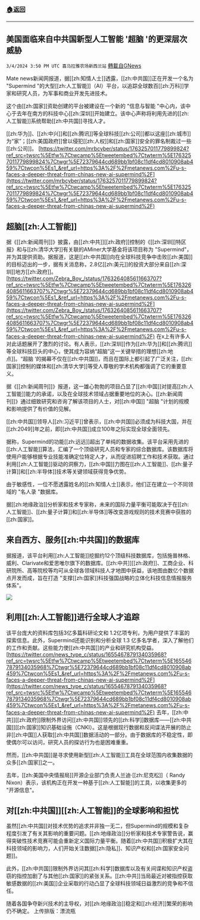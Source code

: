 ###  [:house:返回](README.md)
---


## 美国面临来自中共国新型人工智能 '超脑 '的更深层次威胁
`3/4/2024 3:50 PM UTC 喜马拉雅农场新西兰站` [轉載自GNews](https://gnews.org/articles/2364202)

Mate news新闻网报道，据[[zh:知情人士]]透露，[[zh:中共国]]正在开发一个名为 "Supermind "的大型[[zh:人工智能]]（AI）平台，以追踪全球数百[[zh:万科]]学家和研究人员，为军事和商业开发先进技术。

这个由[[zh:国家]]资助创建的平台被建设在一个新的 "信息与智能 "中心内，该中心于去年在南方的科技中心[[zh:深圳]]开始建立。该中心声称将利用先进的[[zh:人工智能]]系统帮助[[zh:中共国]]寻找人才。

[[zh:华为]]、[[zh:中兴]]和[[zh:腾讯]]等全球科技[[zh:公司]]都以这座[[zh:城市]]为“家”；[[zh:美国政府]]曾以侵犯[[zh:人权]]和[[zh:国家]]安全的罪名制裁过一些[[zh:公司]]。
[https://twitter.com/mrbcyber/status/1763257011779899824?ref_src=twsrc%5Etfw%7Ctwcamp%5Etweetembed%7Ctwterm%5E1763257011779899824%7Ctwgr%5E72379644cd689bb1bf08c11df4cd8010908ab459%7Ctwcon%5Es1_&ref_url=https%3A%2F%2Fmetanews.com%2Fu-s-faces-a-deeper-threat-from-chinas-new-ai-supermind%2F](https://twitter.com/mrbcyber/status/1763257011779899824?ref_src=twsrc%5Etfw%7Ctwcamp%5Etweetembed%7Ctwterm%5E1763257011779899824%7Ctwgr%5E72379644cd689bb1bf08c11df4cd8010908ab459%7Ctwcon%5Es1_&ref_url=https%3A%2F%2Fmetanews.com%2Fu-s-faces-a-deeper-threat-from-chinas-new-ai-supermind%2F)
## 超脑[[zh:人工智能]]

据《[[zh:新闻周刊]]》披露，由[[zh:中共]][[zh:政府]]控制的《[[zh:深圳]]特区报》和与[[zh:清华大学]]有关联的AMiner大学基金将该项目称为 "Supermind"，并为其提供资助。据报道，这是[[zh:中共国]]向在全球科技竞争中击败[[zh:美国]]的目标迈出的一步，据有关消息称，2.8亿[[zh:美元]]的投资大部分来自[[zh:深圳]]地方[[zh:政府]]。
[https://twitter.com/Zebra_Boy_/status/1763264085611663707?ref_src=twsrc%5Etfw%7Ctwcamp%5Etweetembed%7Ctwterm%5E1763264085611663707%7Ctwgr%5E72379644cd689bb1bf08c11df4cd8010908ab459%7Ctwcon%5Es1_&ref_url=https%3A%2F%2Fmetanews.com%2Fu-s-faces-a-deeper-threat-from-chinas-new-ai-supermind%2F](https://twitter.com/Zebra_Boy_/status/1763264085611663707?ref_src=twsrc%5Etfw%7Ctwcamp%5Etweetembed%7Ctwterm%5E1763264085611663707%7Ctwgr%5E72379644cd689bb1bf08c11df4cd8010908ab459%7Ctwcon%5Es1_&ref_url=https%3A%2F%2Fmetanews.com%2Fu-s-faces-a-deeper-threat-from-chinas-new-ai-supermind%2F)
在x上有许多人对此话题展开了激烈的讨论。有人表示，[[zh:深圳]]作为[[zh:华为]]和[[zh:腾讯]]等全球科技巨头的中心，使其成为容纳“超脑”这一关键举措的理想[[zh:地点]]。“超脑 ‘的揭幕不仅在[[zh:中共国]]，而且在国际上都引起了广泛关注，[[zh:国家]]控制的媒体和[[zh:清华大学]]等受人尊敬的学术机构都强调了它的重要意义。

据《[[zh:新闻周刊]]》报道，这一雄心勃勃的项目凸显了[[zh:中国]]对提高[[zh:人工智能]]能力的承诺，以及在全球技术领域占据重要地位的决心。[[zh:新闻周刊]]》通过细致研究和咨询了解该项目的人士，对[[zh:中国]] "超脑 "计划的规模和影响提供了有价值的见解。

[[zh:中共国]]领导人[[zh:习近平]]曾表示，[[zh:中共国]]必须成为科技大国，并在[[zh:2049]]年之前，即[[zh:中共国]]成立100年之际实现全球全面领先。

据称，Supermind的功能[[zh:远远]]超出了单纯的数据收集。该平台采用先进的[[zh:人工智能]]算法，汇编了一个顶级研究人员和专家的综合数据库。该数据库将使用户能够根据专业技能准确定位特定人才，从而促进招聘工作和技术获取。通过利用[[zh:人工智能]]驱动的洞察力，[[zh:中国]]力图在[[zh:人工智能]]、[[zh:量子计算]]和[[zh:半导体]]技术等关键领域获得竞争优势。

由于敏感性，一位不愿透露姓名的[[zh:知情人士]]表示，他们正在建立一个不同领域的 "名人录 "数据库。

据[[zh:地缘政治]]分析家和技术专家称，未来的国际力量平衡可能取决于在[[zh:人工智能]]、[[zh:量子计算]]和[[zh:半导体]]等改变游戏规则的技术竞赛中获胜的[[zh:国家]]。

## 来自西方、服务[[zh:中共国]]的数据库

据报道，该平台利用[[zh:人工智能]]挖掘约12个顶级科技数据库，包括施普林格、威利、Clarivate和爱思唯尔旗下的数据库。[[zh:中共]][[zh:政府]]、工商企业、科研院所、高等院校等均可从全球各领域科技人才地图中获益，该地图由数亿个数据点开发而成，旨在打造 "支撑[[zh:国家]]科技强国战略的立体化科技信息情报服务体系"。

![](ipfs://QmQ5RoQ7TDo61bAJehPNbnFRDqd12CM3rHw3mYgaQ4Q8QC?.png)

## 利用[[zh:人工智能]]进行全球人才追踪

该平台庞大的资料库包括3亿多篇科研论文和 1.2亿项专利，为用户提供了丰富的探索信息。此外，Supermind还能识别和分析全球 1.3 亿多名学者，深入了解他们的工作和贡献。这些能力使[[zh:中共国]]的产业和研究机构受益。
[https://twitter.com/news_type_c/status/1655467879134035968?ref_src=twsrc%5Etfw%7Ctwcamp%5Etweetembed%7Ctwterm%5E1655467879134035968%7Ctwgr%5E72379644cd689bb1bf08c11df4cd8010908ab459%7Ctwcon%5Es1_&ref_url=https%3A%2F%2Fmetanews.com%2Fu-s-faces-a-deeper-threat-from-chinas-new-ai-supermind%2F](https://twitter.com/news_type_c/status/1655467879134035968?ref_src=twsrc%5Etfw%7Ctwcamp%5Etweetembed%7Ctwterm%5E1655467879134035968%7Ctwgr%5E72379644cd689bb1bf08c11df4cd8010908ab459%7Ctwcon%5Es1_&ref_url=https%3A%2F%2Fmetanews.com%2Fu-s-faces-a-deeper-threat-from-chinas-new-ai-supermind%2F)
去年，[[zh:中共]][[zh:政府]]限制外界访问[[zh:中共国]]领先的[[zh:科学]]数据库——[[zh:中共国]][[zh:国家]]知识基础设施（CNKI）。这是根据现行数据和反间谍法开展的防止非[[zh:中国]]人获取[[zh:中共国]]数据活动的一部分。由于数据库的不稳定性，即使偶尔可以访问，研究人员的探访行为也是困难重重。

然而，[[zh:中共国]]是寻求使用新型[[zh:人工智能]]工具在全球范围内收集数据的众多[[zh:国家]]之一。

去年，[[zh:美国中央情报局]]开源企业部门负责人兰迪·[[zh:尼克松]]（ Randy Nixon）表示，该机构正在开发一种基于[[zh:人工智能]]的工具，以收集更多的 "开源信息"。

## 对[[zh:中共国]][[zh:人工智能]]的全球影响和担忧

虽然[[zh:中共国]]对技术优势的追求并非独一无二，但Supermind的规模和复杂程度引发了有关其影响的重要问题。[[zh:地缘政治]]分析家和技术专家警告说，赢得突破性技术竞赛可能会重新定义国际力量平衡。随着[[zh:中共国]]积极扩大其在科技领域的影响力，人们开始关注数据[[zh:隐私]]、知识产权和[[zh:国家安全问题]]。

此外，[[zh:中共国]]限制外界访问其[[zh:科学]]数据库以及有关间谍和知识产权盗窃的指控加剧了与其他[[zh:国家]]的紧张关系。[[zh:中共]]当局最近对被指控获取敏感数据的[[zh:美国]]企业采取的行动凸显了全球科技领域日益激烈的竞争和不信任。

随着各国争夺新兴技术的主导权，对[[zh:地缘政治]]稳定和[[zh:经济]]繁荣的影响仍不确定。
上传排版：漂流瓶


